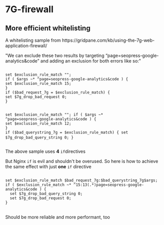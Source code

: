 # 7G-firewall
<h2>More efficient whitelisting</h2>

<p>A whitelisting sample from https://gridpane.com/kb/using-the-7g-web-application-firewall/</p>
<p>"We can exclude these two results by targeting “page=seopress-google-analytics&code” and adding an exclusion for both errors like so:"</p>
<pre>
<code>
set $exclusion_rule_match "";
if ( $args ~* ^page=seopress-google-analytics&code ) {
set $exclusion_rule_match 15;
}
if ($bad_request_7g = $exclusion_rule_match) {
set $7g_drop_bad_request 0;
}

set $exclusion_rule_match "";
if ( $args ~* ^page=seopress-google-analytics&code ) {
set $exclusion_rule_match 12;
}
if ($bad_querystring_7g = $exclusion_rule_match) {
set $7g_drop_bad_query_string 0;
}
</code>
</pre>

<p>The above sample uses <b>4</b> <code>if</code>directives</p>
<p>But Nginx <code>if</code> is evil and shouldn't be overused. So here is how to achieve the same effect with just <b>one</b> <code>if</code> directive</p>
<pre>
<code>
set $exclusion_rule_match $bad_request_7g:$bad_querystring_7g$args;
if ( $exclusion_rule_match ~* ^15:13(.*)page=seopress-google-analytics&code ) {
  set $7g_drop_bad_query_string 0;
  set $7g_drop_bad_request 0;
}
</code>
</pre>
<p>Should be more reliable and more performant, too</p>


